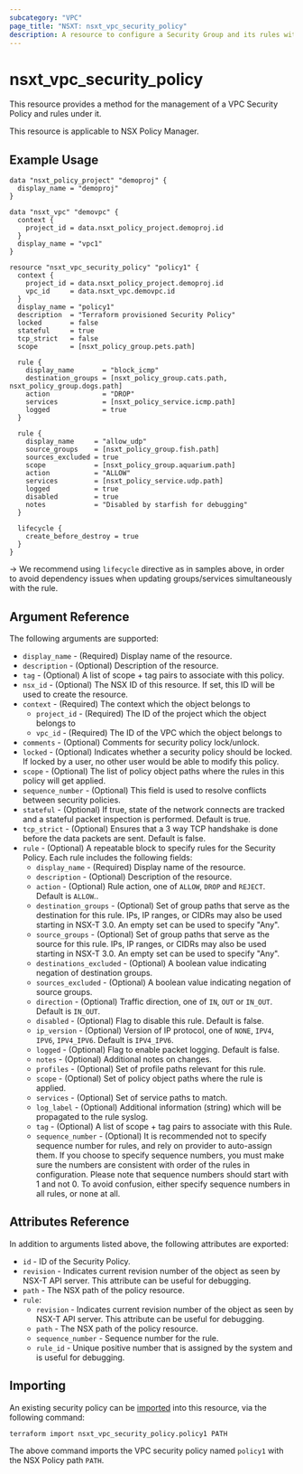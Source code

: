 ```yaml
---
subcategory: "VPC"
page_title: "NSXT: nsxt_vpc_security_policy"
description: A resource to configure a Security Group and its rules within a VPC.
---
```


# nsxt_vpc_security_policy

This resource provides a method for the management of a VPC Security Policy and rules under it.

This resource is applicable to NSX Policy Manager.

## Example Usage

```hcl
data "nsxt_policy_project" "demoproj" {
  display_name = "demoproj"
}

data "nsxt_vpc" "demovpc" {
  context {
    project_id = data.nsxt_policy_project.demoproj.id
  }
  display_name = "vpc1"
}

resource "nsxt_vpc_security_policy" "policy1" {
  context {
    project_id = data.nsxt_policy_project.demoproj.id
    vpc_id     = data.nsxt_vpc.demovpc.id
  }
  display_name = "policy1"
  description  = "Terraform provisioned Security Policy"
  locked       = false
  stateful     = true
  tcp_strict   = false
  scope        = [nsxt_policy_group.pets.path]

  rule {
    display_name       = "block_icmp"
    destination_groups = [nsxt_policy_group.cats.path, nsxt_policy_group.dogs.path]
    action             = "DROP"
    services           = [nsxt_policy_service.icmp.path]
    logged             = true
  }

  rule {
    display_name     = "allow_udp"
    source_groups    = [nsxt_policy_group.fish.path]
    sources_excluded = true
    scope            = [nsxt_policy_group.aquarium.path]
    action           = "ALLOW"
    services         = [nsxt_policy_service.udp.path]
    logged           = true
    disabled         = true
    notes            = "Disabled by starfish for debugging"
  }

  lifecycle {
    create_before_destroy = true
  }
}
```

-> We recommend using `lifecycle` directive as in samples above, in order to avoid dependency issues when updating groups/services simultaneously with the rule.

## Argument Reference

The following arguments are supported:

* `display_name` - (Required) Display name of the resource.
* `description` - (Optional) Description of the resource.
* `tag` - (Optional) A list of scope + tag pairs to associate with this policy.
* `nsx_id` - (Optional) The NSX ID of this resource. If set, this ID will be used to create the resource.
* `context` - (Required) The context which the object belongs to
  * `project_id` - (Required) The ID of the project which the object belongs to
  * `vpc_id` - (Required) The ID of the VPC which the object belongs to
* `comments` - (Optional) Comments for security policy lock/unlock.
* `locked` - (Optional) Indicates whether a security policy should be locked. If locked by a user, no other user would be able to modify this policy.
* `scope` - (Optional) The list of policy object paths where the rules in this policy will get applied.
* `sequence_number` - (Optional) This field is used to resolve conflicts between security policies.
* `stateful` - (Optional) If true, state of the network connects are tracked and a stateful packet inspection is performed. Default is true.
* `tcp_strict` - (Optional) Ensures that a 3 way TCP handshake is done before the data packets are sent. Default is false.
* `rule` - (Optional) A repeatable block to specify rules for the Security Policy. Each rule includes the following fields:
  * `display_name` - (Required) Display name of the resource.
  * `description` - (Optional) Description of the resource.
  * `action` - (Optional) Rule action, one of `ALLOW`, `DROP` and `REJECT`. Default is `ALLOW`..
  * `destination_groups` - (Optional) Set of group paths that serve as the destination for this rule. IPs, IP ranges, or CIDRs may also be used starting in NSX-T 3.0. An empty set can be used to specify "Any".
  * `source_groups` - (Optional) Set of group paths that serve as the source for this rule. IPs, IP ranges, or CIDRs may also be used starting in NSX-T 3.0. An empty set can be used to specify "Any".
  * `destinations_excluded` - (Optional) A boolean value indicating negation of destination groups.
  * `sources_excluded` - (Optional) A boolean value indicating negation of source groups.
  * `direction` - (Optional) Traffic direction, one of `IN`, `OUT` or `IN_OUT`. Default is `IN_OUT`.
  * `disabled` - (Optional) Flag to disable this rule. Default is false.
  * `ip_version` - (Optional) Version of IP protocol, one of `NONE`, `IPV4`, `IPV6`, `IPV4_IPV6`. Default is `IPV4_IPV6`.
  * `logged` - (Optional) Flag to enable packet logging. Default is false.
  * `notes` - (Optional) Additional notes on changes.
  * `profiles` - (Optional) Set of profile paths relevant for this rule.
  * `scope` - (Optional) Set of policy object paths where the rule is applied.
  * `services` - (Optional) Set of service paths to match.
  * `log_label` - (Optional) Additional information (string) which will be propagated to the rule syslog.
  * `tag` - (Optional) A list of scope + tag pairs to associate with this Rule.
  * `sequence_number` - (Optional) It is recommended not to specify sequence number for rules, and rely on provider to auto-assign them. If you choose to specify sequence numbers, you must make sure the numbers are consistent with order of the rules in configuration. Please note that sequence numbers should start with 1 and not 0. To avoid confusion, either specify sequence numbers in all rules, or none at all.

## Attributes Reference

In addition to arguments listed above, the following attributes are exported:

* `id` - ID of the Security Policy.
* `revision` - Indicates current revision number of the object as seen by NSX-T API server. This attribute can be useful for debugging.
* `path` - The NSX path of the policy resource.
* `rule`:
  * `revision` - Indicates current revision number of the object as seen by NSX-T API server. This attribute can be useful for debugging.
  * `path` - The NSX path of the policy resource.
  * `sequence_number` - Sequence number for the rule.
  * `rule_id` - Unique positive number that is assigned by the system and is useful for debugging.

## Importing

An existing security policy can be [imported][docs-import] into this resource, via the following command:

[docs-import]: https://developer.hashicorp.com/terraform/cli/import

```shell
terraform import nsxt_vpc_security_policy.policy1 PATH
```

The above command imports the VPC security policy named `policy1` with the NSX Policy path `PATH`.
